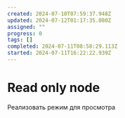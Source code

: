 ```yaml
---
created: 2024-07-10T07:59:37.948Z
updated: 2024-07-12T01:17:35.080Z
assigned: ""
progress: 0
tags: []
completed: 2024-07-11T08:58:29.113Z
started: 2024-07-11T16:22:22.939Z
---
```


# Read only node

Реализовать режим для просмотра
